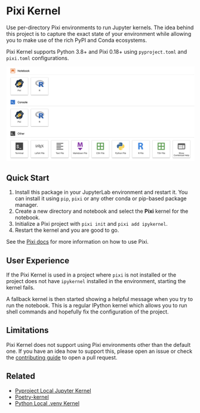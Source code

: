 # Pixi Kernel

Use per-directory Pixi environments to run Jupyter kernels. The idea behind this project is to
capture the exact state of your environment while allowing you to make use of the rich PyPI and
Conda ecosystems.

Pixi Kernel supports Python 3.8+ and Pixi 0.18+ using `pyproject.toml` and `pixi.toml`
configurations.

![JupyterLab launcher screen showing Pixi Kernel](assets/image1.png)

## Quick Start

1. Install this package in your JupyterLab environment and restart it. You can install it using
   `pip`, `pixi` or any other conda or pip-based package manager.
2. Create a new directory and notebook and select the **Pixi** kernel for the notebook.
3. Initialize a Pixi project with `pixi init` and `pixi add ipykernel`.
4. Restart the kernel and you are good to go.

See the [Pixi docs](https://pixi.sh/latest/) for more information on how to use Pixi.

## User Experience

If the Pixi Kernel is used in a project where `pixi` is not installed or the project does not have
`ipykernel` installed in the environment, starting the kernel fails.

A fallback kernel is then started showing a helpful message when you try to run the notebook. This
is a regular IPython kernel which allows you to run shell commands and hopefully fix the
configuration of the project.

## Limitations

Pixi Kernel does not support using Pixi environments other than the default one. If you have an
idea how to support this, please open an issue or check the [contributing guide](CONTRIBUTING.md)
to open a pull request.

## Related

- [Pyproject Local Jupyter Kernel](https://github.com/bluss/pyproject-local-kernel)
- [Poetry-kernel](https://github.com/pathbird/poetry-kernel)
- [Python Local .venv Kernel](https://github.com/goerz/python-localvenv-kernel)
